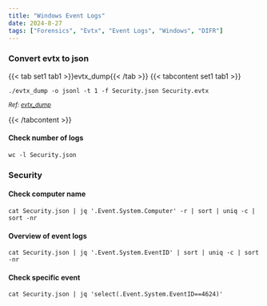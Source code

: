 ```yaml
---
title: "Windows Event Logs"
date: 2024-8-27
tags: ["Forensics", "Evtx", "Event Logs", "Windows", "DIFR"]
---
```


### Convert evtx to json

{{< tab set1 tab1 >}}evtx_dump{{< /tab >}}
{{< tabcontent set1 tab1 >}}

```console
./evtx_dump -o jsonl -t 1 -f Security.json Security.evtx
```

<small>*Ref: [evtx_dump](https://github.com/omerbenamram/evtx/releases)*</small>

{{< /tabcontent >}}

#### Check number of logs

```console
wc -l Security.json
```

### Security

#### Check computer name

```console
cat Security.json | jq '.Event.System.Computer' -r | sort | uniq -c | sort -nr
```

#### Overview of event logs

```console
cat Security.json | jq '.Event.System.EventID' | sort | uniq -c | sort -nr
```

#### Check specific event

```console
cat Security.json | jq 'select(.Event.System.EventID==4624)'
```
